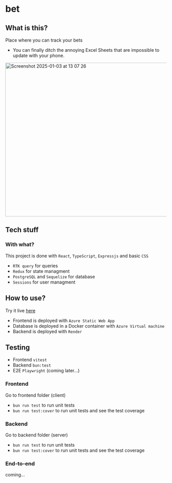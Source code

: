 # bet

## What is this?

Place where you can track your bets
- You can finally ditch the annoying Excel Sheets that are impossible to update with your phone.

<img width="1412" alt="Screenshot 2025-01-03 at 13 07 26" src="https://github.com/user-attachments/assets/39580df0-124e-411f-8755-99c534a776a4" width='640' height='480' />

## Tech stuff

### With what?

This project is done with `React`, `TypeScript`, `Expressjs` and basic `CSS`
- `RTK query` for queries
- `Redux` for state managment
- `PostgreSQL` and `Sequelize` for database
- `Sessions` for user managment

## How to use?
Try it live <a href='https://blue-mud-099cac403.6.azurestaticapps.net/'>here</a>
- Frontend is deployed with `Azure Static Web App`
- Database is deployed in a Docker container with `Azure Virtual machine`
- Backend is deployed with `Render`


## Testing
- Frontend `vitest`
- Backend `bun:test`
- E2E `Playwright` (coming later...)

### Frontend
Go to frontend folder (client)
- `bun run test` to run unit tests
- `bun run test:cover` to run unit tests and see the test coverage

### Backend
Go to backend folder (server)
- `bun run test` to run unit tests
- `bun run test:cover` to run unit tests and see the test coverage

### End-to-end
coming...
